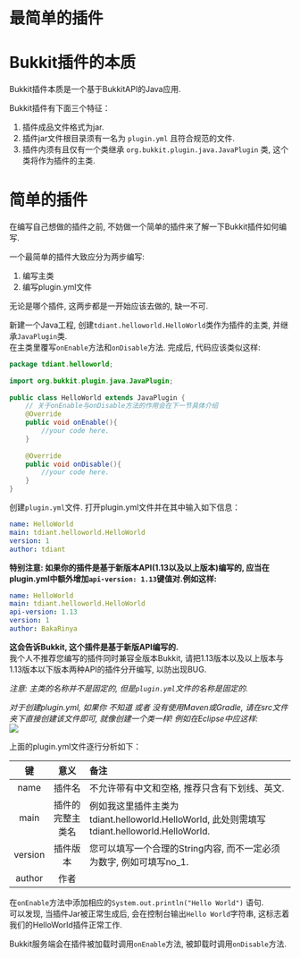 # 最简单的插件

# Bukkit插件的本质
Bukkit插件本质是一个基于BukkitAPI的Java应用.  

Bukkit插件有下面三个特征：  
1. 插件成品文件格式为jar.    
2. 插件jar文件根目录须有一名为 `plugin.yml` 且符合规范的文件.    
3. 插件内须有且仅有一个类继承 `org.bukkit.plugin.java.JavaPlugin` 类, 这个类将作为插件的主类.    

# 简单的插件
在编写自己想做的插件之前, 不妨做一个简单的插件来了解一下Bukkit插件如何编写.    

一个最简单的插件大致应分为两步编写:  
1. 编写主类  
2. 编写plugin.yml文件  

无论是哪个插件, 这两步都是一开始应该去做的, 缺一不可.  

新建一个Java工程, 创建`tdiant.helloworld.HelloWorld`类作为插件的主类, 并继承`JavaPlugin`类.  
在主类里覆写`onEnable`方法和`onDisable`方法. 完成后, 代码应该类似这样:  

```java
package tdiant.helloworld;  
  
import org.bukkit.plugin.java.JavaPlugin;  
  
public class HelloWorld extends JavaPlugin {  
    // 关于onEnable与onDisable方法的作用会在下一节具体介绍
    @Override  
    public void onEnable(){  
        //your code here.  
    }  
  
    @Override      
    public void onDisable(){  
        //your code here.  
    }  
}  
```

创建`plugin.yml`文件. 打开plugin.yml文件并在其中输入如下信息：  
```yml
name: HelloWorld
main: tdiant.helloworld.HelloWorld
version: 1
author: tdiant
```

**特别注意: 如果你的插件是基于新版本API(1.13以及以上版本)编写的, 应当在plugin.yml中额外增加`api-version: 1.13`键值对.例如这样:**  
```yml
name: HelloWorld
main: tdiant.helloworld.HelloWorld
api-version: 1.13
version: 1
author: BakaRinya
```

**这会告诉Bukkit, 这个插件是基于新版API编写的.**  
我个人不推荐您编写的插件同时兼容全版本Bukkit, 请把1.13版本以及以上版本与1.13版本以下版本两种API的插件分开编写, 以防出现BUG.

*注意: 主类的名称并不是固定的, 但是`plugin.yml`文件的名称是固定的.*     

*对于创建plugin.yml, 如果你 不知道 或者 没有使用Maven或Gradle, 请在src文件夹下直接创建该文件即可, 就像创建一个类一样! 例如在Eclipse中应这样:*  
![](https://miao.su/images/2018/08/09/QQ201808091433546bda6.png)  

上面的plugin.yml文件逐行分析如下：

| 键 | 意义 | 备注 |
| :-:   | :-:   | :- |
| name | 插件名 | 不允许带有中文和空格, 推荐只含有下划线、英文. |  
| main | 插件的完整主类名 | 例如我这里插件主类为tdiant.helloworld.HelloWorld, 此处则需填写tdiant.helloworld.HelloWorld. |  
| version | 插件版本 | 您可以填写一个合理的String内容, 而不一定必须为数字, 例如可填写no_1. |  
| author | 作者 |  
  
在`onEnable`方法中添加相应的`System.out.println("Hello World")` 语句.  
可以发现, 当插件Jar被正常生成后, 会在控制台输出`Hello World`字符串, 这标志着我们的HelloWorld插件正常工作.  

Bukkit服务端会在插件被加载时调用`onEnable`方法, 被卸载时调用`onDisable`方法.